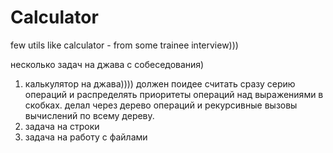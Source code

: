 Calculator
==========

few utils like calculator - from some trainee interview)))

несколько задач на джава с собеседования)

1. калькулятор на джава))))
должен поидее считать сразу серию операций и распределять приоритеты операций над выражениями в скобках.
делал через дерево операций и рекурсивные вызовы вычислений по всему дереву. 
2. задача на строки
3. задача на работу с файлами
